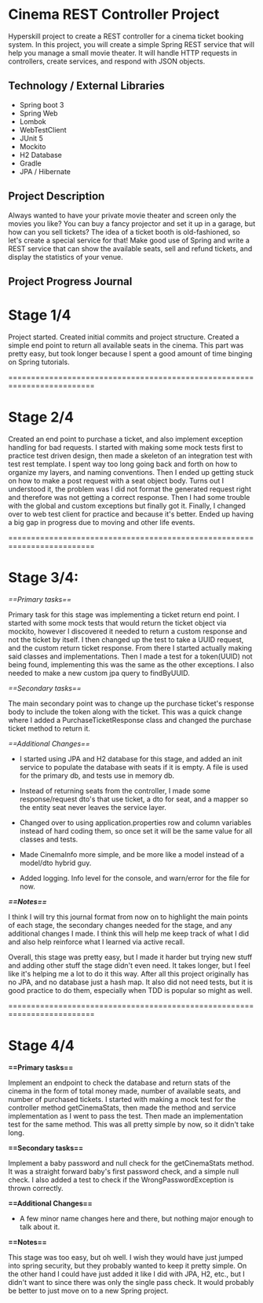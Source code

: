 # Cinema REST Controller Project

Hyperskill project to create a REST controller for a cinema ticket booking system. 
In this project, you will create a simple Spring REST service that will help you manage
a small movie theater. It will handle HTTP requests in controllers, create services, 
and respond with JSON objects.

## Technology / External Libraries
- Spring boot 3
- Spring Web
- Lombok
- WebTestClient
- JUnit 5
- Mockito
- H2 Database
- Gradle
- JPA / Hibernate

## Project Description

Always wanted to have your private movie theater and screen only the movies you like? You can buy a fancy projector and 
set it up in a garage, but how can you sell tickets? The idea of a ticket booth is old-fashioned, so let's create a 
special service for that! Make good use of Spring and write a REST service that can show the available seats, sell and 
refund tickets, and display the statistics of your venue.

## Project Progress Journal

# Stage 1/4

Project started. Created initial commits and project structure. Created a simple end point to return all
available seats in the cinema. This part was pretty easy, but took longer because I spent a good amount of time 
binging on Spring tutorials.

=========================================================================

# Stage 2/4

Created an end point to purchase a ticket, and also implement exception handling for bad requests.
I started with making some mock tests first to practice test driven design, then made a skeleton of an integration test 
with test rest template. I spent way too long going back and forth on how to organize my layers, and naming conventions. 
Then I ended up getting stuck on how to make a post request with a seat object body. Turns out I understood it, the 
problem was I did not format the generated request right and therefore was not getting a correct response. Then I had 
some trouble with the global and custom exceptions but finally got it. Finally, I changed over to web test client for practice
and because it's better. Ended up having a big gap in progress due to moving and other life events.

=========================================================================

# Stage 3/4:

*==Primary tasks==*

Primary task for this stage was implementing a ticket return end point. I started with some mock tests that would return
the ticket object via mockito, however I discovered it needed to return a custom response and not the ticket by itself.
I then changed up the test to take a UUID request, and the custom return ticket response. From there I started actually
making said classes and implementations. Then I made a test for a token(UUID) not being found, implementing this was the
same as the other exceptions. I also needed to make a new custom jpa query to findByUUID.

*==Secondary tasks==*

The main secondary point was to change up the purchase ticket's response body to include the token along with the ticket.
This was a quick change where I added a PurchaseTicketResponse class and changed the purchase ticket method to return it.

*==Additional Changes==*

- I started using JPA and H2 database for this stage, and added an init service to populate the database with seats if it
is empty. A file is used for the primary db, and tests use in memory db.

- Instead of returning seats from the controller, I made some response/request dto's that use ticket, a dto for seat, and
a mapper so the entity seat never leaves the service layer.

- Changed over to using application.properties row and column variables instead of hard coding them, so once set it will
be the same value for all classes and tests.

- Made CinemaInfo more simple, and be more like a model instead of a model/dto hybrid guy.

- Added logging. Info level for the console, and warn/error for the file for now.

***==Notes==***

I think I will try this journal format from now on to highlight the main points of each stage, the secondary changes 
needed for the stage, and any additional changes I made. I think this will help me keep track of what I did and also help
reinforce what I learned via active recall. 

Overall, this stage was pretty easy, but I made it harder but trying new stuff and adding other stuff the stage didn't even
need. It takes longer, but I feel like it's helping me a lot to do it this way. After all this project originally has no
JPA, and no database just a hash map. It also did not need tests, but it is good practice to do them, especially when TDD
is popular so might as well.

=========================================================================

# Stage 4/4

**==Primary tasks==**

Implement an endpoint to check the database and return stats of the cinema in the form of total money made, number of 
available seats, and number of purchased tickets. I started with making a mock test for the controller method 
getCinemaStats, then made the method and service implementation as I went to pass the test. Then made an implementation 
test for the same method. This was all pretty simple by now, so it didn't take long.

**==Secondary tasks==**

Implement a baby password and null check for the getCinemaStats method. It was a straight forward baby's first password
check, and a simple null check. I also added a test to check if the WrongPasswordException is thrown correctly.

**==Additional Changes==**

- A few minor name changes here and there, but nothing major enough to talk about it.

**==Notes==**

This stage was too easy, but oh well. I wish they would have just jumped into spring security, but they probably wanted
to keep it pretty simple. On the other hand I could have just added it like I did with JPA, H2, etc., but I didn't want to
since there was only the single pass check. It would probably be better to just move on to a new Spring project.